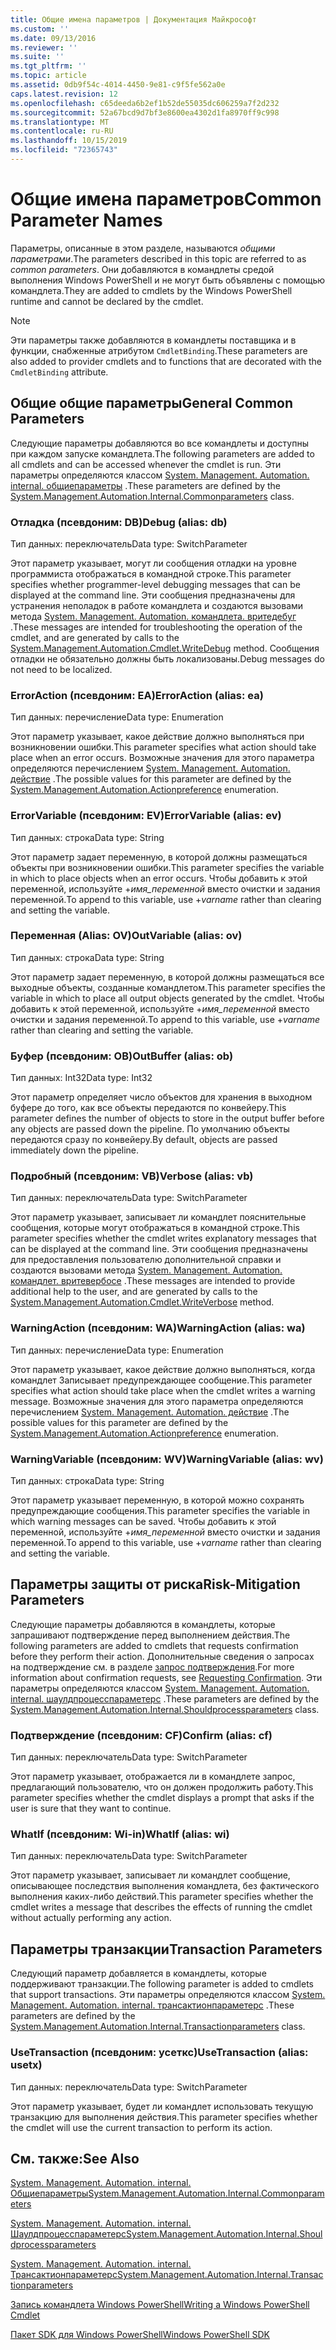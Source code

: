 ```yaml
---
title: Общие имена параметров | Документация Майкрософт
ms.custom: ''
ms.date: 09/13/2016
ms.reviewer: ''
ms.suite: ''
ms.tgt_pltfrm: ''
ms.topic: article
ms.assetid: 0db9f54c-4014-4450-9e81-c9f5fe562a0e
caps.latest.revision: 12
ms.openlocfilehash: c65deeda6b2ef1b52de55035dc606259a7f2d232
ms.sourcegitcommit: 52a67bcd9d7bf3e8600ea4302d1fa8970ff9c998
ms.translationtype: MT
ms.contentlocale: ru-RU
ms.lasthandoff: 10/15/2019
ms.locfileid: "72365743"
---
```

# <a name="common-parameter-names"></a><span data-ttu-id="14403-102">Общие имена параметров</span><span class="sxs-lookup"><span data-stu-id="14403-102">Common Parameter Names</span></span>

<span data-ttu-id="14403-103">Параметры, описанные в этом разделе, называются *общими параметрами*.</span><span class="sxs-lookup"><span data-stu-id="14403-103">The parameters described in this topic are referred to as *common parameters*.</span></span> <span data-ttu-id="14403-104">Они добавляются в командлеты средой выполнения Windows PowerShell и не могут быть объявлены с помощью командлета.</span><span class="sxs-lookup"><span data-stu-id="14403-104">They are added to cmdlets by the Windows PowerShell runtime and cannot be declared by the cmdlet.</span></span>

> [!NOTE]
> <span data-ttu-id="14403-105">Эти параметры также добавляются в командлеты поставщика и в функции, снабженные атрибутом `CmdletBinding`.</span><span class="sxs-lookup"><span data-stu-id="14403-105">These parameters are also added to provider cmdlets and to functions that are decorated with the `CmdletBinding` attribute.</span></span>

## <a name="general-common-parameters"></a><span data-ttu-id="14403-106">Общие общие параметры</span><span class="sxs-lookup"><span data-stu-id="14403-106">General Common Parameters</span></span>

<span data-ttu-id="14403-107">Следующие параметры добавляются во все командлеты и доступны при каждом запуске командлета.</span><span class="sxs-lookup"><span data-stu-id="14403-107">The following parameters are added to all cmdlets and can be accessed whenever the cmdlet is run.</span></span> <span data-ttu-id="14403-108">Эти параметры определяются классом [System. Management. Automation. internal. общиепараметры](/dotnet/api/System.Management.Automation.Internal.CommonParameters) .</span><span class="sxs-lookup"><span data-stu-id="14403-108">These parameters are defined by the [System.Management.Automation.Internal.Commonparameters](/dotnet/api/System.Management.Automation.Internal.CommonParameters) class.</span></span>

### <a name="debug-alias-db"></a><span data-ttu-id="14403-109">Отладка (псевдоним: DB)</span><span class="sxs-lookup"><span data-stu-id="14403-109">Debug (alias: db)</span></span>

<span data-ttu-id="14403-110">Тип данных: переключатель</span><span class="sxs-lookup"><span data-stu-id="14403-110">Data type: SwitchParameter</span></span>

<span data-ttu-id="14403-111">Этот параметр указывает, могут ли сообщения отладки на уровне программиста отображаться в командной строке.</span><span class="sxs-lookup"><span data-stu-id="14403-111">This parameter specifies whether programmer-level debugging messages that can be displayed at the command line.</span></span> <span data-ttu-id="14403-112">Эти сообщения предназначены для устранения неполадок в работе командлета и создаются вызовами метода [System. Management. Automation. командлета. вритедебуг](/dotnet/api/System.Management.Automation.Cmdlet.WriteDebug) .</span><span class="sxs-lookup"><span data-stu-id="14403-112">These messages are intended for troubleshooting the operation of the cmdlet, and are generated by calls to the [System.Management.Automation.Cmdlet.WriteDebug](/dotnet/api/System.Management.Automation.Cmdlet.WriteDebug) method.</span></span> <span data-ttu-id="14403-113">Сообщения отладки не обязательно должны быть локализованы.</span><span class="sxs-lookup"><span data-stu-id="14403-113">Debug messages do not need to be localized.</span></span>

### <a name="erroraction-alias-ea"></a><span data-ttu-id="14403-114">ErrorAction (псевдоним: EA)</span><span class="sxs-lookup"><span data-stu-id="14403-114">ErrorAction (alias: ea)</span></span>

<span data-ttu-id="14403-115">Тип данных: перечисление</span><span class="sxs-lookup"><span data-stu-id="14403-115">Data type: Enumeration</span></span>

<span data-ttu-id="14403-116">Этот параметр указывает, какое действие должно выполняться при возникновении ошибки.</span><span class="sxs-lookup"><span data-stu-id="14403-116">This parameter specifies what action should take place when an error occurs.</span></span> <span data-ttu-id="14403-117">Возможные значения для этого параметра определяются перечислением [System. Management. Automation. действие](/dotnet/api/System.Management.Automation.ActionPreference) .</span><span class="sxs-lookup"><span data-stu-id="14403-117">The possible values for this parameter are defined by the [System.Management.Automation.Actionpreference](/dotnet/api/System.Management.Automation.ActionPreference) enumeration.</span></span>

### <a name="errorvariable-alias-ev"></a><span data-ttu-id="14403-118">ErrorVariable (псевдоним: EV)</span><span class="sxs-lookup"><span data-stu-id="14403-118">ErrorVariable (alias: ev)</span></span>

<span data-ttu-id="14403-119">Тип данных: строка</span><span class="sxs-lookup"><span data-stu-id="14403-119">Data type: String</span></span>

<span data-ttu-id="14403-120">Этот параметр задает переменную, в которой должны размещаться объекты при возникновении ошибки.</span><span class="sxs-lookup"><span data-stu-id="14403-120">This parameter specifies the variable in which to place objects when an error occurs.</span></span> <span data-ttu-id="14403-121">Чтобы добавить к этой переменной, используйте +*имя_переменной* вместо очистки и задания переменной.</span><span class="sxs-lookup"><span data-stu-id="14403-121">To append to this variable, use +*varname* rather than clearing and setting the variable.</span></span>

### <a name="outvariable-alias-ov"></a><span data-ttu-id="14403-122">Переменная (Alias: OV)</span><span class="sxs-lookup"><span data-stu-id="14403-122">OutVariable (alias: ov)</span></span>

<span data-ttu-id="14403-123">Тип данных: строка</span><span class="sxs-lookup"><span data-stu-id="14403-123">Data type: String</span></span>

<span data-ttu-id="14403-124">Этот параметр задает переменную, в которой должны размещаться все выходные объекты, созданные командлетом.</span><span class="sxs-lookup"><span data-stu-id="14403-124">This parameter specifies the variable in which to place all output objects generated by the cmdlet.</span></span> <span data-ttu-id="14403-125">Чтобы добавить к этой переменной, используйте +*имя_переменной* вместо очистки и задания переменной.</span><span class="sxs-lookup"><span data-stu-id="14403-125">To append to this variable, use +*varname* rather than clearing and setting the variable.</span></span>

### <a name="outbuffer-alias-ob"></a><span data-ttu-id="14403-126">Буфер (псевдоним: OB)</span><span class="sxs-lookup"><span data-stu-id="14403-126">OutBuffer (alias: ob)</span></span>

<span data-ttu-id="14403-127">Тип данных: Int32</span><span class="sxs-lookup"><span data-stu-id="14403-127">Data type: Int32</span></span>

<span data-ttu-id="14403-128">Этот параметр определяет число объектов для хранения в выходном буфере до того, как все объекты передаются по конвейеру.</span><span class="sxs-lookup"><span data-stu-id="14403-128">This parameter defines the number of objects to store in the output buffer before any objects are passed down the pipeline.</span></span> <span data-ttu-id="14403-129">По умолчанию объекты передаются сразу по конвейеру.</span><span class="sxs-lookup"><span data-stu-id="14403-129">By default, objects are passed immediately down the pipeline.</span></span>

### <a name="verbose-alias-vb"></a><span data-ttu-id="14403-130">Подробный (псевдоним: VB)</span><span class="sxs-lookup"><span data-stu-id="14403-130">Verbose (alias: vb)</span></span>

<span data-ttu-id="14403-131">Тип данных: переключатель</span><span class="sxs-lookup"><span data-stu-id="14403-131">Data type: SwitchParameter</span></span>

<span data-ttu-id="14403-132">Этот параметр указывает, записывает ли командлет пояснительные сообщения, которые могут отображаться в командной строке.</span><span class="sxs-lookup"><span data-stu-id="14403-132">This parameter specifies whether the cmdlet writes explanatory messages that can be displayed at the command line.</span></span> <span data-ttu-id="14403-133">Эти сообщения предназначены для предоставления пользователю дополнительной справки и создаются вызовами метода [System. Management. Automation. командлет. вритевербосе](/dotnet/api/System.Management.Automation.Cmdlet.WriteVerbose) .</span><span class="sxs-lookup"><span data-stu-id="14403-133">These messages are intended to provide additional help to the user, and are generated by calls to the [System.Management.Automation.Cmdlet.WriteVerbose](/dotnet/api/System.Management.Automation.Cmdlet.WriteVerbose) method.</span></span>

### <a name="warningaction-alias-wa"></a><span data-ttu-id="14403-134">WarningAction (псевдоним: WA)</span><span class="sxs-lookup"><span data-stu-id="14403-134">WarningAction (alias: wa)</span></span>

<span data-ttu-id="14403-135">Тип данных: перечисление</span><span class="sxs-lookup"><span data-stu-id="14403-135">Data type: Enumeration</span></span>

<span data-ttu-id="14403-136">Этот параметр указывает, какое действие должно выполняться, когда командлет Записывает предупреждающее сообщение.</span><span class="sxs-lookup"><span data-stu-id="14403-136">This parameter specifies what action should take place when the cmdlet writes a warning message.</span></span> <span data-ttu-id="14403-137">Возможные значения для этого параметра определяются перечислением [System. Management. Automation. действие](/dotnet/api/System.Management.Automation.ActionPreference) .</span><span class="sxs-lookup"><span data-stu-id="14403-137">The possible values for this parameter are defined by the [System.Management.Automation.Actionpreference](/dotnet/api/System.Management.Automation.ActionPreference) enumeration.</span></span>

### <a name="warningvariable-alias-wv"></a><span data-ttu-id="14403-138">WarningVariable (псевдоним: WV)</span><span class="sxs-lookup"><span data-stu-id="14403-138">WarningVariable (alias: wv)</span></span>

<span data-ttu-id="14403-139">Тип данных: строка</span><span class="sxs-lookup"><span data-stu-id="14403-139">Data type: String</span></span>

<span data-ttu-id="14403-140">Этот параметр указывает переменную, в которой можно сохранять предупреждающие сообщения.</span><span class="sxs-lookup"><span data-stu-id="14403-140">This parameter specifies the variable in which warning messages can be saved.</span></span> <span data-ttu-id="14403-141">Чтобы добавить к этой переменной, используйте +*имя_переменной* вместо очистки и задания переменной.</span><span class="sxs-lookup"><span data-stu-id="14403-141">To append to this variable, use +*varname* rather than clearing and setting the variable.</span></span>

## <a name="risk-mitigation-parameters"></a><span data-ttu-id="14403-142">Параметры защиты от риска</span><span class="sxs-lookup"><span data-stu-id="14403-142">Risk-Mitigation Parameters</span></span>

<span data-ttu-id="14403-143">Следующие параметры добавляются в командлеты, которые запрашивают подтверждение перед выполнением действия.</span><span class="sxs-lookup"><span data-stu-id="14403-143">The following parameters are added to cmdlets that requests confirmation before they perform their action.</span></span> <span data-ttu-id="14403-144">Дополнительные сведения о запросах на подтверждение см. в разделе [запрос подтверждения](./requesting-confirmation-from-cmdlets.md).</span><span class="sxs-lookup"><span data-stu-id="14403-144">For more information about confirmation requests, see [Requesting Confirmation](./requesting-confirmation-from-cmdlets.md).</span></span> <span data-ttu-id="14403-145">Эти параметры определяются классом [System. Management. Automation. internal. шаулдпроцесспараметерс](/dotnet/api/System.Management.Automation.Internal.ShouldProcessParameters) .</span><span class="sxs-lookup"><span data-stu-id="14403-145">These parameters are defined by the [System.Management.Automation.Internal.Shouldprocessparameters](/dotnet/api/System.Management.Automation.Internal.ShouldProcessParameters) class.</span></span>

### <a name="confirm-alias-cf"></a><span data-ttu-id="14403-146">Подтверждение (псевдоним: CF)</span><span class="sxs-lookup"><span data-stu-id="14403-146">Confirm (alias: cf)</span></span>

<span data-ttu-id="14403-147">Тип данных: переключатель</span><span class="sxs-lookup"><span data-stu-id="14403-147">Data type: SwitchParameter</span></span>

<span data-ttu-id="14403-148">Этот параметр указывает, отображается ли в командлете запрос, предлагающий пользователю, что он должен продолжить работу.</span><span class="sxs-lookup"><span data-stu-id="14403-148">This parameter specifies whether the cmdlet displays a prompt that asks if the user is sure that they want to continue.</span></span>

### <a name="whatif-alias-wi"></a><span data-ttu-id="14403-149">WhatIf (псевдоним: Wi-in)</span><span class="sxs-lookup"><span data-stu-id="14403-149">WhatIf (alias: wi)</span></span>

<span data-ttu-id="14403-150">Тип данных: переключатель</span><span class="sxs-lookup"><span data-stu-id="14403-150">Data type: SwitchParameter</span></span>

<span data-ttu-id="14403-151">Этот параметр указывает, записывает ли командлет сообщение, описывающее последствия выполнения командлета, без фактического выполнения каких-либо действий.</span><span class="sxs-lookup"><span data-stu-id="14403-151">This parameter specifies whether the cmdlet writes a message that describes the effects of running the cmdlet without actually performing any action.</span></span>

## <a name="transaction-parameters"></a><span data-ttu-id="14403-152">Параметры транзакции</span><span class="sxs-lookup"><span data-stu-id="14403-152">Transaction Parameters</span></span>

<span data-ttu-id="14403-153">Следующий параметр добавляется в командлеты, которые поддерживают транзакции.</span><span class="sxs-lookup"><span data-stu-id="14403-153">The following parameter is added to cmdlets that support transactions.</span></span> <span data-ttu-id="14403-154">Эти параметры определяются классом [System. Management. Automation. internal. трансактионпараметерс](/dotnet/api/System.Management.Automation.Internal.TransactionParameters) .</span><span class="sxs-lookup"><span data-stu-id="14403-154">These parameters are defined by the [System.Management.Automation.Internal.Transactionparameters](/dotnet/api/System.Management.Automation.Internal.TransactionParameters) class.</span></span>

### <a name="usetransaction-alias-usetx"></a><span data-ttu-id="14403-155">UseTransaction (псевдоним: усеткс)</span><span class="sxs-lookup"><span data-stu-id="14403-155">UseTransaction (alias: usetx)</span></span>

<span data-ttu-id="14403-156">Тип данных: переключатель</span><span class="sxs-lookup"><span data-stu-id="14403-156">Data type: SwitchParameter</span></span>

<span data-ttu-id="14403-157">Этот параметр указывает, будет ли командлет использовать текущую транзакцию для выполнения действия.</span><span class="sxs-lookup"><span data-stu-id="14403-157">This parameter specifies whether the cmdlet will use the current transaction to perform its action.</span></span>

## <a name="see-also"></a><span data-ttu-id="14403-158">См. также:</span><span class="sxs-lookup"><span data-stu-id="14403-158">See Also</span></span>

[<span data-ttu-id="14403-159">System. Management. Automation. internal. Общиепараметры</span><span class="sxs-lookup"><span data-stu-id="14403-159">System.Management.Automation.Internal.Commonparameters</span></span>](/dotnet/api/System.Management.Automation.Internal.CommonParameters)

[<span data-ttu-id="14403-160">System. Management. Automation. internal. Шаулдпроцесспараметерс</span><span class="sxs-lookup"><span data-stu-id="14403-160">System.Management.Automation.Internal.Shouldprocessparameters</span></span>](/dotnet/api/System.Management.Automation.Internal.ShouldProcessParameters)

[<span data-ttu-id="14403-161">System. Management. Automation. internal. Трансактионпараметерс</span><span class="sxs-lookup"><span data-stu-id="14403-161">System.Management.Automation.Internal.Transactionparameters</span></span>](/dotnet/api/System.Management.Automation.Internal.TransactionParameters)

[<span data-ttu-id="14403-162">Запись командлета Windows PowerShell</span><span class="sxs-lookup"><span data-stu-id="14403-162">Writing a Windows PowerShell Cmdlet</span></span>](./writing-a-windows-powershell-cmdlet.md)

[<span data-ttu-id="14403-163">Пакет SDK для Windows PowerShell</span><span class="sxs-lookup"><span data-stu-id="14403-163">Windows PowerShell SDK</span></span>](../windows-powershell-reference.md)
